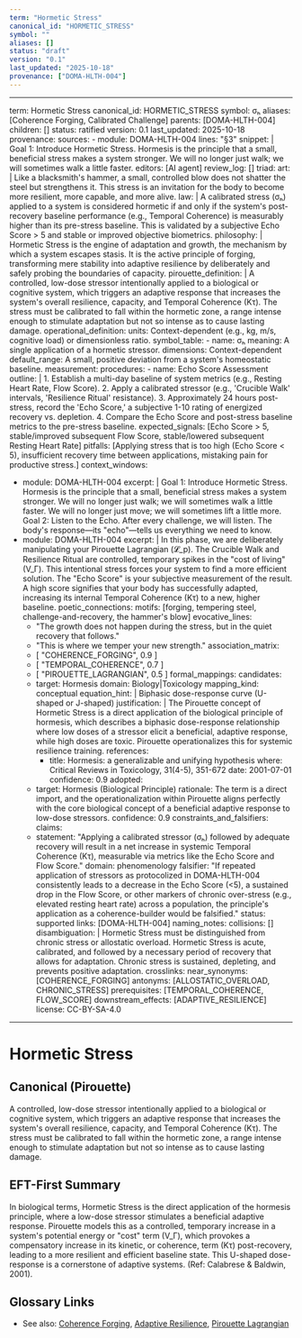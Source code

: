 ```yaml
---
term: "Hormetic Stress"
canonical_id: "HORMETIC_STRESS"
symbol: ""
aliases: []
status: "draft"
version: "0.1"
last_updated: "2025-10-18"
provenance: ["DOMA-HLTH-004"]
---
```


---
term: Hormetic Stress
canonical_id: HORMETIC_STRESS
symbol: σₕ
aliases: [Coherence Forging, Calibrated Challenge]
parents: [DOMA-HLTH-004]
children: []
status: ratified
version: 0.1
last_updated: 2025-10-18
provenance:
  sources:
    - module: DOMA-HLTH-004
      lines: "§3"
      snippet: |
        Goal 1: Introduce Hormetic Stress. Hormesis is the principle that a small, beneficial stress makes a system stronger. We will no longer just walk; we will sometimes walk a little faster.
  editors: [AI agent]
  review_log: []
triad:
  art: |
    Like a blacksmith's hammer, a small, controlled blow does not shatter the steel but strengthens it. This stress is an invitation for the body to become more resilient, more capable, and more alive.
  law: |
    A calibrated stress (σₕ) applied to a system is considered hormetic if and only if the system's post-recovery baseline performance (e.g., Temporal Coherence) is measurably higher than its pre-stress baseline. This is validated by a subjective Echo Score > 5 and stable or improved objective biometrics.
  philosophy: |
    Hormetic Stress is the engine of adaptation and growth, the mechanism by which a system escapes stasis. It is the active principle of forging, transforming mere stability into adaptive resilience by deliberately and safely probing the boundaries of capacity.
pirouette_definition: |
  A controlled, low-dose stressor intentionally applied to a biological or cognitive system, which triggers an adaptive response that increases the system's overall resilience, capacity, and Temporal Coherence (Kτ). The stress must be calibrated to fall within the hormetic zone, a range intense enough to stimulate adaptation but not so intense as to cause lasting damage.
operational_definition:
  units: Context-dependent (e.g., kg, m/s, cognitive load) or dimensionless ratio.
  symbol_table:
    - name: σₕ
      meaning: A single application of a hormetic stressor.
      dimensions: Context-dependent
      default_range: A small, positive deviation from a system's homeostatic baseline.
  measurement:
    procedures:
      - name: Echo Score Assessment
        outline: |
          1. Establish a multi-day baseline of system metrics (e.g., Resting Heart Rate, Flow Score).
          2. Apply a calibrated stressor (e.g., 'Crucible Walk' intervals, 'Resilience Ritual' resistance).
          3. Approximately 24 hours post-stress, record the 'Echo Score,' a subjective 1-10 rating of energized recovery vs. depletion.
          4. Compare the Echo Score and post-stress baseline metrics to the pre-stress baseline.
        expected_signals: [Echo Score > 5, stable/improved subsequent Flow Score, stable/lowered subsequent Resting Heart Rate]
        pitfalls: [Applying stress that is too high (Echo Score < 5), insufficient recovery time between applications, mistaking pain for productive stress.]
context_windows:
  - module: DOMA-HLTH-004
    excerpt: |
      Goal 1: Introduce Hormetic Stress. Hormesis is the principle that a small, beneficial stress makes a system stronger. We will no longer just walk; we will sometimes walk a little faster. We will no longer just move; we will sometimes lift a little more. Goal 2: Listen to the Echo. After every challenge, we will listen. The body's response—its "echo"—tells us everything we need to know.
  - module: DOMA-HLTH-004
    excerpt: |
      In this phase, we are deliberately manipulating your Pirouette Lagrangian (𝓛_p). The Crucible Walk and Resilience Ritual are controlled, temporary spikes in the "cost of living" (V_Γ). This intentional stress forces your system to find a more efficient solution. The "Echo Score" is your subjective measurement of the result. A high score signifies that your body has successfully adapted, increasing its internal Temporal Coherence (Kτ) to a new, higher baseline.
poetic_connections:
  motifs: [forging, tempering steel, challenge-and-recovery, the hammer's blow]
  evocative_lines:
    - "The growth does not happen during the stress, but in the quiet recovery that follows."
    - "This is where we temper your new strength."
  association_matrix:
    - [ "COHERENCE_FORGING", 0.9 ]
    - [ "TEMPORAL_COHERENCE", 0.7 ]
    - [ "PIROUETTE_LAGRANGIAN", 0.5 ]
formal_mappings:
  candidates:
    - target: Hormesis
      domain: Biology|Toxicology
      mapping_kind: conceptual
      equation_hint: |
        Biphasic dose-response curve (U-shaped or J-shaped)
      justification: |
        The Pirouette concept of Hormetic Stress is a direct application of the biological principle of hormesis, which describes a biphasic dose-response relationship where low doses of a stressor elicit a beneficial, adaptive response, while high doses are toxic. Pirouette operationalizes this for systemic resilience training.
      references:
        - title: Hormesis: a generalizable and unifying hypothesis
          where: Critical Reviews in Toxicology, 31(4-5), 351-672
          date: 2001-07-01
      confidence: 0.9
  adopted:
    - target: Hormesis (Biological Principle)
      rationale: The term is a direct import, and the operationalization within Pirouette aligns perfectly with the core biological concept of a beneficial adaptive response to low-dose stressors.
      confidence: 0.9
constraints_and_falsifiers:
  claims:
    - statement: "Applying a calibrated stressor (σₕ) followed by adequate recovery will result in a net increase in systemic Temporal Coherence (Kτ), measurable via metrics like the Echo Score and Flow Score."
      domain: phenomenology
      falsifier: "If repeated application of stressors as protocolized in DOMA-HLTH-004 consistently leads to a decrease in the Echo Score (<5), a sustained drop in the Flow Score, or other markers of chronic over-stress (e.g., elevated resting heart rate) across a population, the principle's application as a coherence-builder would be falsified."
      status: supported
      links: [DOMA-HLTH-004]
naming_notes:
  collisions: []
  disambiguation: |
    Hormetic Stress must be distinguished from chronic stress or allostatic overload. Hormetic Stress is acute, calibrated, and followed by a necessary period of recovery that allows for adaptation. Chronic stress is sustained, depleting, and prevents positive adaptation.
crosslinks:
  near_synonyms: [COHERENCE_FORGING]
  antonyms: [ALLOSTATIC_OVERLOAD, CHRONIC_STRESS]
  prerequisites: [TEMPORAL_COHERENCE, FLOW_SCORE]
  downstream_effects: [ADAPTIVE_RESILIENCE]
license: CC-BY-SA-4.0
---

# Hormetic Stress

## Canonical (Pirouette)
A controlled, low-dose stressor intentionally applied to a biological or cognitive system, which triggers an adaptive response that increases the system's overall resilience, capacity, and Temporal Coherence (Kτ). The stress must be calibrated to fall within the hormetic zone, a range intense enough to stimulate adaptation but not so intense as to cause lasting damage.

## EFT-First Summary
In biological terms, Hormetic Stress is the direct application of the hormesis principle, where a low-dose stressor stimulates a beneficial adaptive response. Pirouette models this as a controlled, temporary increase in a system's potential energy or "cost" term (V_Γ), which provokes a compensatory increase in its kinetic, or coherence, term (Kτ) post-recovery, leading to a more resilient and efficient baseline state. This U-shaped dose-response is a cornerstone of adaptive systems. (Ref: Calabrese & Baldwin, 2001).

## Glossary Links
- See also: [Coherence Forging](<placeholder>), [Adaptive Resilience](<placeholder>), [Pirouette Lagrangian](<placeholder>)